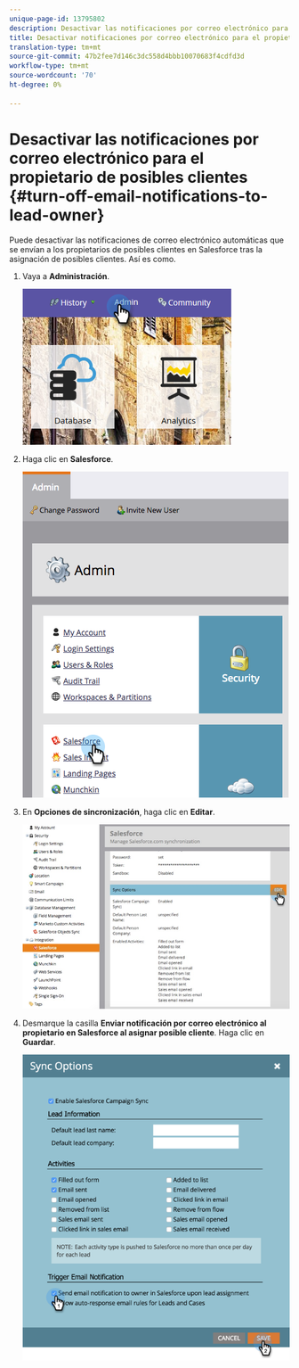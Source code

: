 ```yaml
---
unique-page-id: 13795802
description: Desactivar las notificaciones por correo electrónico para el propietario principal - Documentos de marketing - Documentación del producto
title: Desactivar notificaciones por correo electrónico para el propietario del posible cliente
translation-type: tm+mt
source-git-commit: 47b2fee7d146c3dc558d4bbb10070683f4cdfd3d
workflow-type: tm+mt
source-wordcount: '70'
ht-degree: 0%

---
```



# Desactivar las notificaciones por correo electrónico para el propietario de posibles clientes {#turn-off-email-notifications-to-lead-owner}

Puede desactivar las notificaciones de correo electrónico automáticas que se envían a los propietarios de posibles clientes en Salesforce tras la asignación de posibles clientes. Así es como.

1. Vaya a **Administración**.

   ![](assets/admin-1.png)

1. Haga clic en **Salesforce**.

   ![](assets/adminsalesforce.png)

1. En **Opciones de sincronización**, haga clic en **Editar**.

   ![](assets/salesforcesummary2.jpg)

1. Desmarque la casilla **Enviar notificación por correo electrónico al propietario en Salesforce al asignar posible cliente**. Haga clic en **Guardar**.

   ![](assets/new-screen.png)

